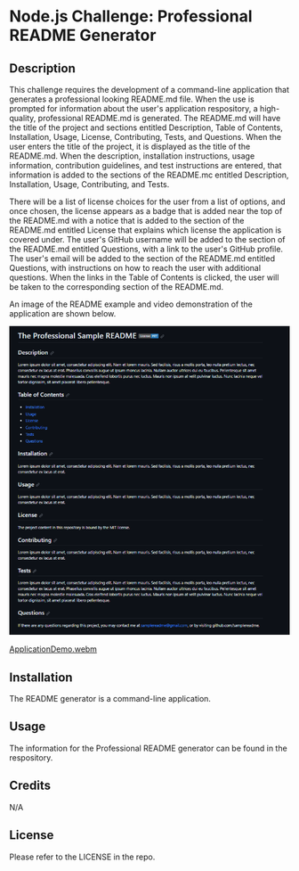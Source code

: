 # Node.js Challenge: Professional README Generator 

## Description
This challenge requires the development of a command-line application that generates a professional looking README.md file. When the use is prompted for information about the user's application respository, a high-quality, professional README.md is generated. The README.md will have the title of the project and sections entitled Description, Table of Contents, Installation, Usage, License, Contributing, Tests, and Questions. When the user enters the title of the project, it is displayed as the title of the README.md. When the description, installation instructions, usage information, contribution guidelines, and test instructions are entered, that information is added to the sections of the README.mc entitled Description, Installation, Usage, Contributing, and Tests. 

There will be a list of license choices for the user from a list of options, and once chosen, the license appears as a badge that is added near the top of the README.md with a notice that is added to the section of the README.md entitled License that explains which license the application is covered under. The user's GitHub username will be added to the section of the README.md entitled Questions, with a link to the user's GitHub profile. The user's email will be added to the section of the README.md entitled Questions, with instructions on how to reach the user with additional questions. When the links in the Table of Contents is clicked, the user will be taken to the corresponding section of the README.md.

An image of the README example and video demonstration of the application are shown below.


<img src="images/SampleREADME.PNG" alt="Sample README file Image" title="Sample README file Screenshot">


[ApplicationDemo.webm](https://github.com/sctwomey/stunning-waddle/assets/9093766/b0829594-cf61-41dd-a648-8849dcb3980f)


## Installation

The README generator is a command-line application.

## Usage

The information for the Professional README generator can be found in the respository.

## Credits

N/A

## License

Please refer to the LICENSE in the repo.
